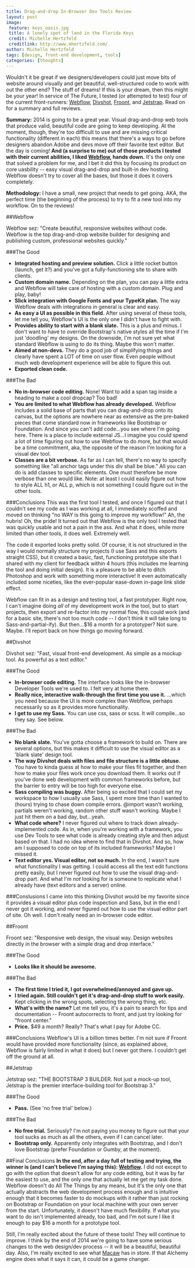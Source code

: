 ```yaml
---
title: Drag-and-drop In-Browser Dev Tools Review
layout: post
image:
 feature: keys_oasis.jpg
 title: A lonely spot of land in the Florida Keys
 credit: Michelle Hertzfeld
 creditlink: http://www.mhertzfeld.com/
author: Michelle Hertzfeld
tags: [design, front-end development, tools]
categories: [thoughts]
---
```

Wouldn't it be great if we designers/developers could just move bits of website around visually and get beautiful, well-structured code to work with out the other end? The stuff of dreams! If this is your dream, then this might be your year! In service of The Future, I tested (or attempted to test) four of the current front-runners: [Webflow](https://webflow.com/), [Divshot](http://www.divshot.com/), [Froont](http://froont.com/), and [Jetstrap](https://jetstrap.com/). Read on for a summary and full reviews.<!--more-->

**Summary:** 2014 is going to be a great year. Visual drag-and-drop web tools that produce valid, beautiful code are going to keep developing. At the moment, though, they're too difficult to use and are missing critical functionality (different in each) this means that there's a ways to go before designers abandon Adobe and devs move off their favorite text editor. But the day is coming! **And (a surprise to me) out of those products I tested with their current abilities, I liked [Webflow](https://webflow.com/), hands down.** It's the only one that solved a problem for me, and I bet it did this by focusing its product on core uasbility -- easy visual drag-and-drop and built-in dev hosting. Webflow doesn't try to cover all the bases, but those it does it covers completely.

**Methodology:** I have a small, new project that needs to get going. AKA, the perfect time (the beginning of the process) to try to fit a new tool into my workflow. On to the reviews!

##Webflow

Webflow sez: "Create beautiful, responsive websites without code. Webflow is the top drag-and-drop website builder for designing and publishing custom, professional websites quickly."

###The Good
+ **Integrated hosting and preview solution.** Click a little rocket button (launch, get it?) and you've got a fully-functioning site to share with clients.
+ **Custom domain name.** Depending on the plan, you can pay a little extra and Webflow will take care of hosting with a custom domain. Plug and play, baby!
+ **Slick integration with Google Fonts and your TypeKit plan.** The way Webflow deals with integrations in general is clear and easy.
+ **As easy a UI as possible in this field.** After using several of these tools, let me tell you, Webflow's UI is the only one I didn't have to fight with.
+ **Provides ability to start with a blank slate.** This is a plus and minus. I don't want to have to override Bootstrap's native styles all the time if I'm just 'doodling' my designs. On the downside, I'm not sure yet what standard Webflow is using to do its thing. Maybe this won't matter.
+ **Aimed at non-devs.** They do a good job of simplifying things and clearly have spent a LOT of time on user flow. Even people without much web development experience will be able to figure this out.
+ **Exported clean code.**

###The Bad
+ **No in-browser code editing.** None! Want to add a span tag inside a heading to make a cool dropcap? Too bad!
+ **You are limited to what Webflow has already developed.** Webflow includes a solid base of parts that you can drag-and-drop onto its canvas, but the options are nowhere near as extensive as the pre-baked pieces that come standard now in frameworks like Bootstrap or Foundation. And since you can't add code...you see where I'm going here. There is a place to include external JS...I imagine you could spend a lot of time figuring out how to use Webflow to do more, but that would be a time commitment, aka, the opposite of the reason I'm looking for a visual dev tool.
+ **Classes are a bit verbose.** As far as I can tell, there's no way to specify something like "all anchor tags under this div shall be blue." All you can do is add classes to specific elements. One must therefore be more verbose than one would like. Note: at least I could easily figure out how to style ALL h1, or ALL p, which is not something I could figure out in the other tools.

###Conclusions
This was the first tool I tested, and once I figured out that I couldn't see my code as I was working at all, I immediately scoffed and moved on thinking  "no WAY is this going to improve my workflow!" Ah, the hubris! Oh, the pride! It turned out that Webflow is the only tool I tested that was quickly usable and not a pain in the ass. And what it does, while more limited than other tools, it does well. Extremely well.

The code it exported looks pretty solid. Of course, it is not structured in the way I would normally structure my projects (I use Sass and this exports straight CSS), but it created a basic, fast, functioning prototype site that I shared with my client for feedback within 4 hours (this includes me learning the tool and doing initial design). It is a pleasure to be able to ditch Photoshop and work with something more interactive! It even automatically included some niceties, like the ever-popular ease-down in-page link slide effect.

Webflow can fit in as a design and testing tool, a fast prototyper. Right now, I can't imagine doing *all* of my development work in the tool, but to start projects, then export and re-factor into my normal flow, this could work (and for a basic site, there's not too much code -- I don't think it will take long to Sass-and-partial-ify). But then...$16 a month for a prototyper? Not sure. Maybe. I'll report back on how things go moving forward.

##Divshot

Divshot sez: "Fast, visual front-end development. As simple as a mockup tool. As powerful as a text editor."

###The Good
+ **In-browser code editing.** The interface looks like the in-browser Developer Tools we're used to. I felt very at home there.
+ **Really nice, interactive walk-through the first time you use it.** ...which you need because the UI is more complex than Webflow, perhaps necessarily so as it provides more functionality.
+ **I get to use my Sass.** You can use css, sass or scss. It will compile...so they say. See below.

###The Bad
+ **No blank slate.** You've gotta choose a framework to build on. There are several options, but this makes it difficult to use the visual editor as a 'blank slate' design tool.
+ **The way Divshot deals with files and file structure is a little obtuse.** You have to kinda guess at how to make your files fit together, and then how to make your files work once you download them. It works out if you've done web development with common frameworks before, but the barrier to entry will be too high for everyone else.
+ **Sass compiling was buggy.** After being so excited that I could set my workspace to how I usually use Sass, I spent more time than I wanted to (hours) trying to chase down compile errors. @import wasn't working, partials weren't working, random other stuff wasn't working. Maybe I just hit them on a bad day, but...yeah.
+ **What code where?** I never figured out where to track down already-implemented code. As in, when you're working with a framework, you use Dev Tools to see what code is already creating style and then adjust based on that. I had no idea where to find that in Divshot. And so, how am I supposed to code on top of its included frameworks? Maybe I missed it.
+ **Text editor yes. Visual editor, not so much.** In the end, I wasn't sure what functionality I was getting. I could access all the text edit functions pretty easily, but I never figured out how to use the visual drag-and-drop part. And what I'm *not* looking for is someone to replicate what I already have (text editors and a server) online.

###Conslusions
I came into this thinking Divshot would be my favorite since it provides a visual editor plus code inspection and Sass, but in the end I never got it working, and never figured out how to use the visual editor part of site. Oh well. I don't really need an in-browser code editor.

##Froont

Froont sez: "Responsive web design, the visual way. Design websites directly in the browser with a simple drag and drop interface."

###The Good
+ **Looks like it should be awesome.**

###The Bad
+ **The first time I tried it, I got overwhelmed/annoyed and gave up.**
+ **I tried again. Still couldn't get it's drag-and-drop stuff to work easily.** Kept clicking in the wrong spots, selecting the wrong thing, etc.
+ **What's with the name?** Let me tell you, it's a pain to search for tips and documentation -- Froont autocorrects to front, and just try looking for "froont center."
+ **Price.** $49 a month? Really? That's what I pay for Adobe CC.

###Conclusions
Webflow's UI is a billion times better. I'm not sure if Froont would have provided more functionality (since, as explained above, Webflow is fairly limited in what it does) but I never got there. I couldn't get off the ground at all.

##Jetstrap

Jetstrap sez: "THE BOOTSTRAP 3 BUILDER. Not just a mock-up tool, Jetstrap is the premier interface-building tool for Bootstrap 3."

###The Good
+ **Pass.** (See 'no free trial' below.)

###The Bad
+ **No free trial.** Seriously? I'm not paying you money to figure out that your tool sucks as much as all the others, even if I can cancel later.
+ **Bootstrap only.** Apparently only integrates with Bootstrap, and I don't love Bootstrap (prefer Foundation or Gumby, at the moment).


##Final Conclusions
**In the end, after a day full of testing and trying, the winner is (and I can't believe I'm saying this): [Webflow](https://webflow.com/).** I did not except to go with the option that doesn't allow for any code editing, but it was by far the easiest to use, and the only one that actually let me get my task done. Webflow doesn't do All The Things by any means, but it's the only one that actually abstracts the web development process enough and is intuitive enough that it becomes faster to do mockups with it rather than just rocking on Bootstrap or Foundation on your local machine with your own server from the start. Unfortunately, it doesn't have much flexibility. If what you want to do isn't implemented already, too bad, and I'm not sure I like it enough to pay $16 a month for a prototype tool.

Still, I'm really excited about the future of these tools! They will continue to improve. I think by the end of 2014 we're going to have some serious changes to the web design/dev process -- it will be a beautiful, beautiful day. Also, I'm really excited to see what [Macaw](http://macaw.co/) has in store. If that Alchemy engine does what it says it can, it could be a game changer.
